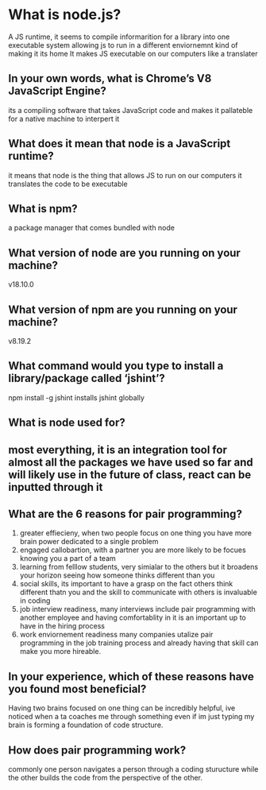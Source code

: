 # **What is node.js?**
A JS runtime, it seems to compile informarition for a library into one executable system allowing js to run in a different enviornemnt kind of making it its home It makes JS executable on our computers like a translater

## **In your own words, what is Chrome’s V8 JavaScript Engine?**

its a compiling software that takes JavaScript code and makes it pallateble for a native machine to interpert it 

## **What does it mean that node is a JavaScript runtime?**
it means that node is the thing that allows JS to run on our computers it translates the code to be executable 

## **What is npm?**
 a package manager that comes bundled with node 

## **What version of node are you running on your machine?**
v18.10.0

## **What version of npm are you running on your machine?**
v8.19.2

## **What command would you type to install a library/package called ‘jshint’?**
npm install -g jshint installs jshint globally
 
## **What is node used for?**
most everything, it is an integration tool for almost all the packages we have used so far and will likely use in the future of class, react can be inputted through it
---

## **What are the 6 reasons for pair programming?**
1. greater effiecieny, when two people focus on one thing you have more brain power dedicated to a single problem
2. engaged callobartion, with a partner you are more likely to be focues knowing you a part of a team
3. learning from felllow students, very simialar to the others but it broadens your horizon seeing how someone thinks different than you 
4. social skills, its important to have a grasp on the fact others think different thatn you and the skill to communicate with others is invaluable in coding 
5. job interview readiness, many interviews include pair programming with another employee and having comfortablity in it is an important up to have in the hiring process
6. work enviornement readiness many companies utalize pair programming in the job training process and already having that skill can make you more hireable.


## **In your experience, which of these reasons have you found most beneficial?**
Having two brains focused on one thing can be incredibly helpful, ive noticed when a ta coaches me through something even if  im just typing my brain is forming a foundation of code structure.

## **How does pair programming work?**
commonly one person navigates a person through a coding sturucture while the other builds the code from the perspective of the other.

